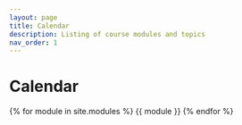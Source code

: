 ```yaml
---
layout: page
title: Calendar
description: Listing of course modules and topics
nav_order: 1
---
```


# Calendar

{% for module in site.modules %}
{{ module }}
{% endfor %}